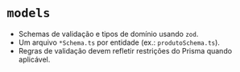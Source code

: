 # `models`

- Schemas de validação e tipos de domínio usando `zod`.
- Um arquivo `*Schema.ts` por entidade (ex.: `produtoSchema.ts`).
- Regras de validação devem refletir restrições do Prisma quando aplicável.
